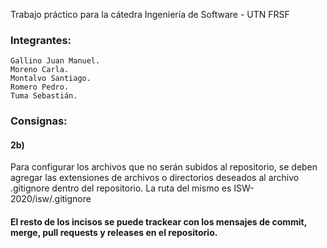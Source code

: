 Trabajo práctico para la cátedra Ingeniería de Software - UTN FRSF

### Integrantes:
    Gallino Juan Manuel.
    Moreno Carla.
    Montalvo Santiago.
    Romero Pedro.
    Tuma Sebastián.
### Consignas:
#### 2b)
Para configurar los archivos que no serán subidos al repositorio, se deben agregar las extensiones de archivos o directorios deseados al archivo .gitignore dentro del repositorio.
La ruta del mismo es ISW-2020/isw/.gitignore
#### El resto de los incisos se puede trackear con los mensajes de commit, merge, pull requests y releases en el repositorio.
